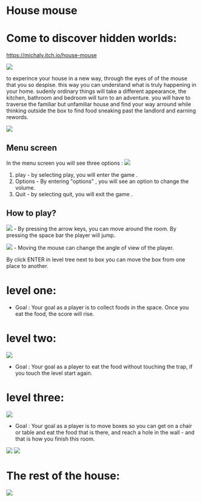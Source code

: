 # House mouse 
# Come to discover hidden worlds:
 
 https://michaly.itch.io/house-mouse
 
![](images/mouseView1.jpg)

to experince your house in a new way, through the eyes of of the mouse that you so despise. this way you can understand what is truly happening in your home. sudenly ordinary things will take a different appearance, the kitchen, bathroom and bedroom will turn to an adventure. you will have to traverse the familiar but unfamiliar house and find your way arround while thinking outside the box to find food sneaking past the landlord and earning rewords.  
 
 ![](images/mouseView3.jpg)
 
## Menu screen

In the menu screen you will see three options : 
 ![](images/menu.jpg)
1. play - by selecting play, you will enter the game .
2. Options - By entering "options" , you will see an option to change the volume.
3. Quit - by selecting quit, you will exit the game .
 
 ## How to play?

  ![](images/keys1.jpg) - By pressing the arrow keys, you can move around the room.
By pressing the space bar the player will jump.

 ![](images/mouse1.jpg) - Moving the mouse can change the angle of view of the player.
 
 By click ENTER in level tree next to box you can move the box from one place to another.


 # level one:
 
-  Goal : Your goal as a player is to collect foods in the space. Once you eat the food, the score will rise.

 # level two: 
 ![](images/object.jpg)
-  Goal : Your goal as a player to eat the food without touching the trap, if you touch the level start again.

 # level three: 
![](images/object.jpg)
 
-  Goal : Your goal as a player is to move boxes so you can get on a chair or table and eat the food that is there, and reach a hole in the wall - and that is how you finish this room.

 
 
![](images/1.jpg)
![](images/2.jpg)

# The rest of the house:
![](images/house.jpg)

